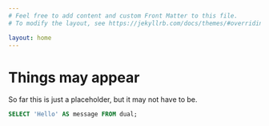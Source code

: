```yaml
---
# Feel free to add content and custom Front Matter to this file.
# To modify the layout, see https://jekyllrb.com/docs/themes/#overriding-theme-defaults

layout: home
---
```


# Things may appear

So far this is just a placeholder, but it may not have to be.

```sql
SELECT 'Hello' AS message FROM dual;
```
